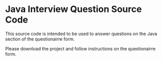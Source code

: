 # Java Interview Question Source Code 
This source code is intended to be used to answer questions on the Java section of the questionairre form.

Please download the project and follow instructions on the questionairre form.
